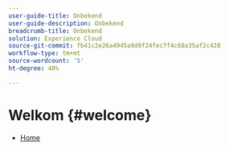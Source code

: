 ```yaml
---
user-guide-title: Onbekend
user-guide-description: Onbekend
breadcrumb-title: Onbekend
solution: Experience Cloud
source-git-commit: fb41c2e26a4945a9d9f24fec7f4c68a35af2c428
workflow-type: tm+mt
source-wordcount: '5'
ht-degree: 40%

---
```



# Welkom {#welcome}

* [Home](home.md)
